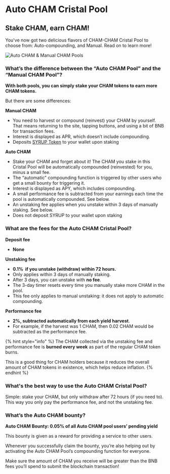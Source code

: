 # Auto CHAM Cristal Pool

## Stake CHAM, earn CHAM!

You've now got two delicious flavors of CHAM-CHAM Cristal Pool to choose from: Auto-compounding, and Manual. Read on to learn more!

![Auto CHAM & Manual CHAM Pools](<../../.gitbook/assets/auto and manual pools.png>)

### What’s the difference between the “Auto CHAM Pool” and the “Manual CHAM Pool”? <a href="#docs-internal-guid-c4c16237-7fff-3c33-3a56-18ccd8853f86" id="docs-internal-guid-c4c16237-7fff-3c33-3a56-18ccd8853f86"></a>

**With both pools, you can simply stake your CHAM tokens to earn more CHAM tokens.**&#x20;

But there are some differences:

**Manual CHAM**

* You need to harvest or compound (reinvest) your CHAM by yourself. That means returning to the site, tapping buttons, and using a bit of BNB for transaction fees.
* Interest is displayed as APR, which doesn’t include compounding.
* Deposits [SYRUP Token](cristal-pool-faq.md#whats-cristal-token) to your wallet upon staking

**Auto CHAM**

* Stake your CHAM and forget about it! The CHAM you stake in this Cristal Pool will be automatically compounded (reinvested) for you, minus a small fee.
* The “automatic” compounding function is triggered by other users who get a small bounty for triggering it.
* Interest is displayed as APY, which includes compounding.
* A small performance fee is subtracted from your earnings each time the pool is automatically compounded. See below.
* An unstaking fee applies when you unstake within 3 days of manually staking. See below.
* Does not deposit SYRUP to your wallet upon staking

### What are the fees for the Auto CHAM Cristal Pool?

**Deposit fee**

* **None**

**Unstaking fee**&#x20;

* **0.1%  if you unstake (withdraw) within 72 hours.**
* Only applies within 3 days of manually staking.
* After 3 days, you can unstake with **no fee**.
* The 3-day timer resets every time you manually stake more CHAM in the pool.
* This fee only applies to manual unstaking: it does not apply to automatic compounding.

**Performance fee**

* **2%, subtracted automatically from each yield harvest**.
* For example, if the harvest was 1 CHAM, then 0.02 CHAM would be subtracted as the performance fee.

{% hint style="info" %}
The CHAM collected via the unstaking fee and performance fee is **burned every week** as part of the regular CHAM token burns.&#x20;

This is a good thing for CHAM holders because it reduces the overall amount of CHAM tokens in existence, which helps reduce inflation.
{% endhint %}

### What's the best way to use the Auto CHAM Cristal Pool? <a href="#docs-internal-guid-3b1f91a6-7fff-fc76-976a-3a06bada2520" id="docs-internal-guid-3b1f91a6-7fff-fc76-976a-3a06bada2520"></a>

Simple: stake your CHAM, but only withdraw after 72 hours (if you need to). This way you only pay the performance fee, and not the unstaking fee.

### What’s the Auto CHAM bounty?

**Auto CHAM Bounty: 0.05% of all Auto CHAM pool users’ pending yield**

This bounty is given as a reward for providing a service to other users.

Whenever you successfully claim the bounty, you’re also helping out by activating the Auto CHAM Pool’s compounding function for everyone.

Make sure the amount of CHAM you receive will be greater than the BNB fees you’ll spend to submit the blockchain transaction!
